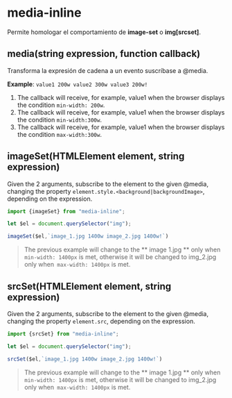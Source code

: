 # media-inline

Permite homologar el comportamiento de **image-set** o **img[srcset]**.

## media(string expression, function callback)

Transforma la expresión de cadena a un evento suscríbase a @media.

**Example**: `value1 200w value2 300w value3 200w!`

1. The callback will receive, for example, value1 when the browser displays the condition `min-width: 200w`.
2. The callback will receive, for example, value1 when the browser displays the condition `min-width:300w`.
3. The callback will receive, for example, value1 when the browser displays the condition `max-width:300w`.

## imageSet(HTMLElement element, string expression)

Given the 2 arguments, subscribe to the element to the given @media, changing the property `element.style.<background|backgroundImage>`, depending on the expression.

```js
import {imageSet} from "media-inline";

let $el = document.querySelector("img");

imageSet($el,`image_1.jpg 1400w image_2.jpg 1400w!`)
```

> The previous example will change to the ** image 1.jpg ** only when `min-width: 1400px` is met, otherwise it will be changed to img_2.jpg only when` max-width: 1400px` is met.

## srcSet(HTMLElement element, string expression)

Given the 2 arguments, subscribe to the element to the given @media, changing the property `element.src`, depending on the expression.

```js
import {srcSet} from "media-inline";

let $el = document.querySelector("img");

srcSet($el,`image_1.jpg 1400w image_2.jpg 1400w!`)
```

> The previous example will change to the ** image 1.jpg ** only when `min-width: 1400px` is met, otherwise it will be changed to img_2.jpg only when` max-width: 1400px` is met.